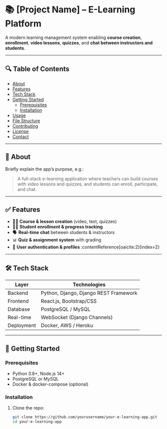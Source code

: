 # 📚 [Project Name] – E-Learning Platform

A modern learning management system enabling **course creation**, **enrollment**, **video lessons**, **quizzes**, and **chat between instructors and students**.

---

## 🔍 Table of Contents
- [About](#about)
- [Features](#features)
- [Tech Stack](#tech-stack)
- [Getting Started](#getting-started)
  - [Prerequisites](#prerequisites)
  - [Installation](#installation)
- [Usage](#usage)
- [File Structure](#file-structure)
- [Contributing](#contributing)
- [License](#license)
- [Contact](#contact)

---

## 🧩 About

Briefly explain the app’s purpose, e.g.:

> A full-stack e-learning application where teachers can build courses with video lessons and quizzes, and students can enroll, participate, and chat.

---

## ✅ Features

- 👩‍🏫 **Course & lesson creation** (video, text, quizzes)  
- 🧑‍🎓 **Student enrollment & progress tracking**  
- 🗣️ **Real-time chat** between students & instructors  
- 📊 **Quiz & assignment system** with grading  
- 🔐 **User authentication & profiles** :contentReference[oaicite:2]{index=2}

---

## 🛠 Tech Stack

| Layer       | Technologies                         |
|-------------|--------------------------------------|
| Backend     | Python, Django, Django REST Framework |
| Frontend    | React.js, Bootstrap/CSS              |
| Database    | PostgreSQL / MySQL                   |
| Real-time   | WebSocket (Django Channels)          |
| Deployment  | Docker, AWS / Heroku                 |

---

## 🚀 Getting Started

### Prerequisites

- Python 3.8+, Node.js 14+
- PostgreSQL or MySQL
- Docker & docker-compose (optional)

### Installation

1. Clone the repo:
   ```bash
   git clone https://github.com/yourusername/your-e-learning-app.git
   cd your-e-learning-app
